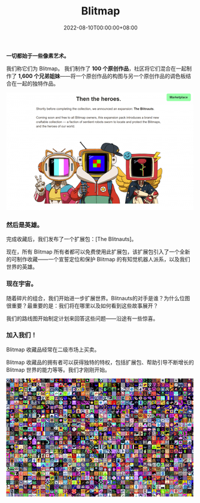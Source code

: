 ﻿---
title: "Blitmap"
description: "社区打造的科幻宇宙"
date: 2022-08-10T00:00:00+08:00
lastmod: 2022-08-10T00:00:00+08:00
draft: false
authors: ["crazyxuanshao"]
featuredImage: "blitmap.png"
tags: ["Collectibles","Blitmap"]
categories: ["nfts"]
nfts: ["Collectibles"]
blockchain: "ETH"
website: "https://www.blitmap.com/?utm_source=DappRadar&utm_medium=deeplink&utm_campaign=visit-website"
twitter: "https://twitter.com/blitmap"
discord: "https://discord.com/invite/blitmap"
telegram: ""
github: ""
youtube: ""
twitch: ""
facebook: ""
instagram: ""
reddit: ""
medium: ""
steam: ""
gitbook: ""
googleplay: ""
appstore: ""
status: "Live"
weight: 
lightgallery: true
toc: true
pinned: false
recommend: false
recommend1: false
---
<p><strong>一切都始于一些像素艺术。</strong></p>
<p>我们称它们为 Blitmap。 我们制作了 <strong>100 个原创作品</strong>，社区将它们混合在一起制作了 <strong>1,600 个兄弟姐妹</strong>——将一个原创作品的构图与另一个原创作品的调色板结合在一起的独特作品。</p>

![dnasin](dnasin.png)



### 然后是英雄。

完成收藏后，我们发布了一个扩展包：[The Blitnauts]。

现在，所有 Blitmap 所有者都可以免费使用此扩展包，该扩展包引入了一个全新的可制作收藏——一个宣誓定位和保护 Blitmap 的有知觉机器人派系，以及我们世界的英雄。

### 现在宇宙。

随着碎片的组合，我们开始进一步扩展世界。Blitnauts的对手是谁？为什么位图很重要？最重要的是：我们将在哪里以及如何看到这些故事展开？

我们的路线图开始制定计划来回答这些问题——沿途有一些惊喜。

### 加入我们！

Blitmap 收藏品经常在二级市场上买卖。

Blitmap 收藏品的拥有者可以获得独特的特权，包括扩展包、帮助引导不断增长的 Blitmap 世界的能力等等。我们才刚刚开始。

![dsami](dsami.png)